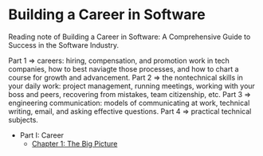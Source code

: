 # Building a Career in Software

Reading note of Building a Career in Software: A Comprehensive Guide to Success in the Software Industry.

Part 1 => careers: hiring, compensation, and promotion work in tech companies, how to best naviagte those processes, and how to chart a course for growth and advancement.
Part 2 => the nontechnical skills in your daily work: project management, running meetings, working with your boss and peers, recovering from mistakes, team citizenship, etc.
Part 3 => engineering communication: models of communicating at work, technical writing, email, and asking effective questions.
Part 4 => practical technical subjects.

* Part I: Career
  * [Chapter 1: The Big Picture](./1%20The%20Big%20Picture.md)
